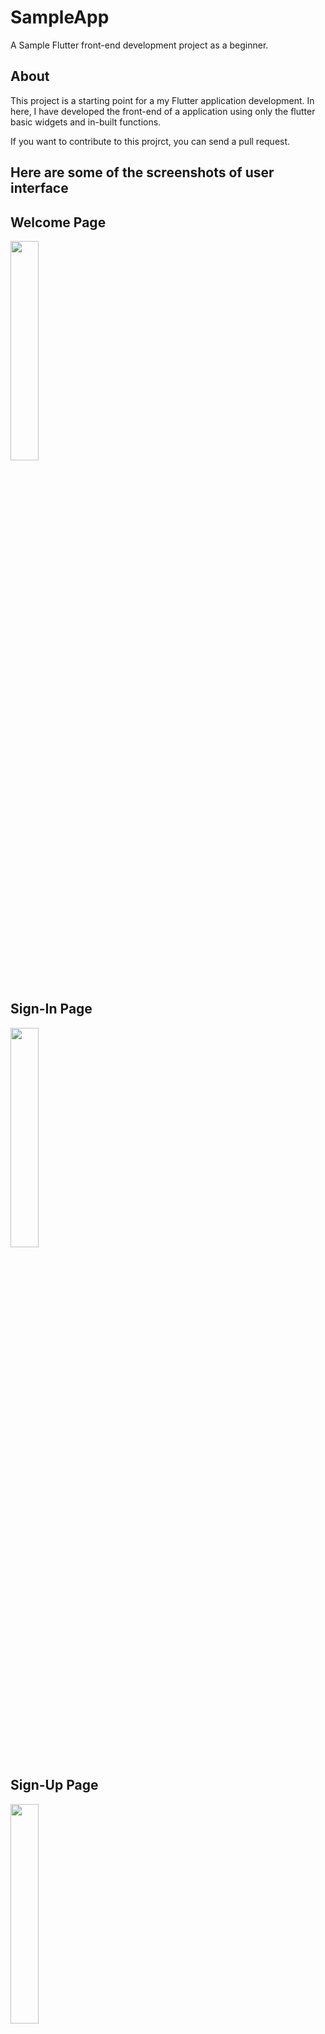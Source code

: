 # SampleApp

<p>A Sample Flutter front-end development project as a beginner.</p>

## About

<p>This project is a starting point for a my Flutter application development.
In here, I have developed the front-end of a application using only the flutter basic widgets and in-built functions.</p>
<p>If you want to contribute to this projrct, you can send a pull request.</p>


## Here are some of the screenshots of user interface

## Welcome Page
<img src = "https://github.com/Ruchirakavinda/flutter_myfirst/blob/main/screenshots/com01.jpg" width="30%">
<br>
<br>

## Sign-In Page
<img src = "https://github.com/Ruchirakavinda/flutter_myfirst/blob/main/screenshots/signin.jpg" width="30%">

## Sign-Up Page
<img src = "https://github.com/Ruchirakavinda/flutter_myfirst/blob/main/screenshots/signup.jpg" width="30%">

## Home Page
<img src = "https://github.com/Ruchirakavinda/flutter_myfirst/blob/main/screenshots/home01.jpg" width="30%">

<img src = "https://github.com/Ruchirakavinda/flutter_myfirst/blob/main/screenshots/home02.jpg" width="30%">

## Stories Page
<img src = "https://github.com/Ruchirakavinda/flutter_myfirst/blob/main/screenshots/story01.jpg" width="30%">

## Community Page
<img src = "https://github.com/Ruchirakavinda/flutter_myfirst/blob/main/screenshots/com01.jpg" width="30%">m01.jpg)

## Fine friends Page
<img src = "https://github.com/Ruchirakavinda/flutter_myfirst/blob/main/screenshots/find01.jpg" width="30%">

## Notifications Page
<img src = "https://github.com/Ruchirakavinda/flutter_myfirst/blob/main/screenshots/notifi01.jpg" width="30%">

## Messages Page
<img src = "https://github.com/Ruchirakavinda/flutter_myfirst/blob/main/screenshots/msg01.jpg" width="30%">

## Drawer
<img src = "https://github.com/Ruchirakavinda/flutter_myfirst/blob/main/screenshots/drawer.jpg" width="30%">

## Profile Page
<img src = "https://github.com/Ruchirakavinda/flutter_myfirst/blob/main/screenshots/prof01.jpg" width="30%">

<img src = "https://github.com/Ruchirakavinda/flutter_myfirst/blob/main/screenshots/prof02.jpg" width="30%">



## A few resources to if get you started your first Flutter project:

- [Lab: Write your first Flutter app](https://flutter.dev/docs/get-started/codelab)
- [Cookbook: Useful Flutter samples](https://flutter.dev/docs/cookbook)

For help getting started with Flutter, view 
[online documentation](https://flutter.dev/docs), which offers tutorials,
samples, guidance on mobile development, and a full API reference.
